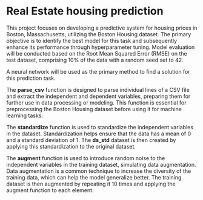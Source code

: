 # Real Estate housing prediction

This project focuses on developing a predictive system for housing prices in Boston, Massachusetts, utilizing the Boston Housing dataset. The primary objective is to identify the best model for this task and subsequently enhance its performance through hyperparameter tuning. Model evaluation will be conducted based on the Root Mean Squared Error (RMSE) on the test dataset, comprising 10% of the data with a random seed set to 42. 

A neural network will be used as the primary method to find a solution for this prediction task.

The **parse_csv** function is designed to parse individual lines of a CSV file and extract the independent and dependent variables, preparing them for further use in data processing or modeling. This function is essential for preprocessing the Boston Housing dataset before using it for machine learning tasks.

The **standardize** function is used to standardize the independent variables in the dataset. Standardization helps ensure that the data has a mean of 0 and a standard deviation of 1. The **ds_std** dataset is then created by applying this standardization to the original dataset. 

The **augment** function is used to introduce random noise to the independent variables in the training dataset, simulating data augmentation. Data augmentation is a common technique to increase the diversity of the training data, which can help the model generalize better. The training dataset is then augmented by repeating it 10 times and applying the augment function to each element. 


